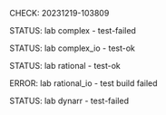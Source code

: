 CHECK: 20231219-103809
STATUS: lab complex - test-failed
STATUS: lab complex_io - test-ok
STATUS: lab rational - test-ok
ERROR: lab rational_io - test build failed
STATUS: lab dynarr - test-failed

